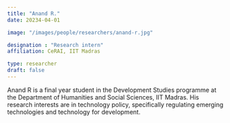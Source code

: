 ```yaml
---
title: "Anand R."
date: 20234-04-01

image: "/images/people/researchers/anand-r.jpg"

designation : "Research intern"
affiliation: CeRAI, IIT Madras

type: researcher
draft: false
---
```


Anand R is a final year student in the Development Studies programme at the Department of Humanities and Social Sciences, IIT Madras. His research interests are in technology policy, specifically regulating emerging technologies and technology for development. 
